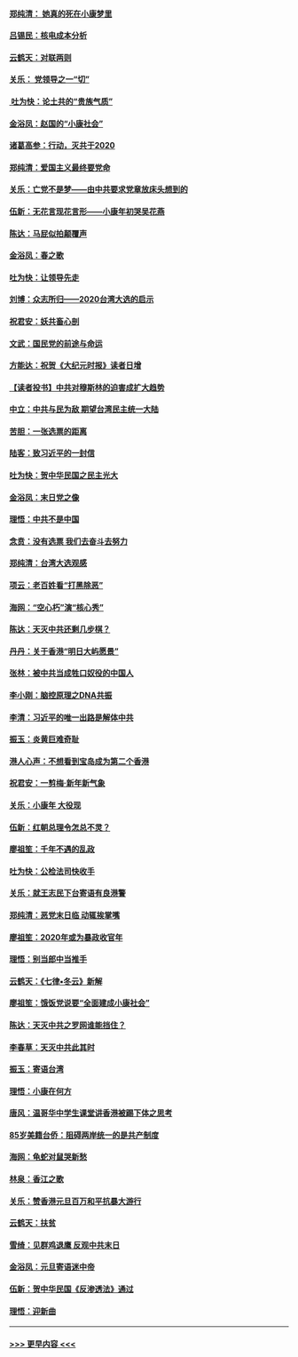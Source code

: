 #### [郑纯清： 她真的死在小康梦里](../pages/nsc993/n11806623.md?t=01202131) 
#### [吕锡民：核电成本分析](../pages/nsc993/n11806284.md?t=01202131) 
#### [云鹤天：对联两则](../pages/nsc993/n11805957.md?t=01202131) 
#### [关乐： 党领导之一“切”](../pages/nsc993/n11804505.md?t=01202131) 
#### [ 吐为快：论土共的“贵族气质”](../pages/nsc993/n11804490.md?t=01202131) 
#### [金浴凤：赵国的“小康社会”](../pages/nsc993/n11804452.md?t=01202131) 
#### [诸葛高参：行动，灭共于2020](../pages/nsc993/n11804120.md?t=01202131) 
#### [郑纯清：爱国主义最终要党命](../pages/nsc993/n11802197.md?t=01202131) 
#### [关乐：亡党不是梦——由中共要求党章放床头想到的](../pages/nsc993/n11802156.md?t=01202131) 
#### [伍新：无花言现花言形——小康年初哭吴花燕](../pages/nsc993/n11800044.md?t=01202131) 
#### [陈达：马屁似拍颠覆声](../pages/nsc993/n11800010.md?t=01202131) 
#### [金浴凤：春之歌](../pages/nsc993/n11797687.md?t=01202131) 
#### [吐为快：让领导先走](../pages/nsc993/n11797512.md?t=01202131) 
#### [刘博：众志所归——2020台湾大选的启示](../pages/nsc993/n11796878.md?t=01202131) 
#### [祝君安：妖共畜心剖](../pages/nsc993/n11794273.md?t=01202131) 
#### [文武：国民党的前途与命运](../pages/nsc993/n11794198.md?t=01202131) 
#### [方能达：祝贺《大纪元时报》读者日增](../pages/nsc993/n11793807.md?t=01202131) 
#### [【读者投书】中共对穆斯林的迫害成扩大趋势](../pages/nsc993/n11791371.md?t=01202131) 
#### [中立：中共与民为敌 期望台湾民主统一大陆](../pages/nsc993/n11790392.md?t=01202131) 
#### [苦胆：一张选票的距离](../pages/nsc993/n11788914.md?t=01202131) 
#### [陆客：致习近平的一封信](../pages/nsc993/n11788867.md?t=01202131) 
#### [吐为快：贺中华民国之民主光大](../pages/nsc993/n11788618.md?t=01202131) 
#### [金浴凤：末日党之像](../pages/nsc993/n11787475.md?t=01202131) 
#### [理悟：中共不是中国](../pages/nsc993/n11787463.md?t=01202131) 
#### [念贲：没有选票  我们去奋斗去努力](../pages/nsc993/n11787398.md?t=01202131) 
#### [郑纯清：台湾大选观感](../pages/nsc993/n11786210.md?t=01202131) 
#### [项云：老百姓看“打黑除恶”](../pages/nsc993/n11785398.md?t=01202131) 
#### [海网：“空心朽”演“核心秀”](../pages/nsc993/n11783874.md?t=01202131) 
#### [陈达：天灭中共还剩几步棋？](../pages/nsc993/n11783719.md?t=01202131) 
#### [丹丹：关于香港“明日大屿愿景”](../pages/nsc993/n11783273.md?t=01202131) 
#### [张林：被中共当成牲口奴役的中国人](../pages/nsc993/n11782397.md?t=01202131) 
#### [李小刚：脑控原理之DNA共振](../pages/nsc993/n11780962.md?t=01202131) 
#### [李清：习近平的唯一出路是解体中共](../pages/nsc993/n11780866.md?t=01202131) 
#### [振玉：炎黄巨难奇耻](../pages/nsc993/n11779632.md?t=01202131) 
#### [港人心声：不想看到宝岛成为第二个香港](../pages/nsc993/n11778817.md?t=01202131) 
#### [祝君安：一剪梅‧新年新气象](../pages/nsc993/n11776340.md?t=01202131) 
#### [关乐：小康年 大役现](../pages/nsc993/n11774213.md?t=01202131) 
#### [伍新：红朝总理令怎总不灵？](../pages/nsc993/n11770813.md?t=01202131) 
#### [廖祖笙：千年不遇的乱政](../pages/nsc993/n11770373.md?t=01202131) 
#### [吐为快：公检法司快收手](../pages/nsc993/n11770359.md?t=01202131) 
#### [关乐：就王志民下台寄语有良港警](../pages/nsc993/n11769903.md?t=01202131) 
#### [郑纯清：恶党末日临 动辄挨掌嘴](../pages/nsc993/n11769356.md?t=01202131) 
#### [廖祖笙：2020年或为暴政收官年](../pages/nsc993/n11768216.md?t=01202131) 
#### [理悟：别当郎中当推手](../pages/nsc993/n11768243.md?t=01202131) 
#### [云鹤天：《七律▪冬云》新解](../pages/nsc993/n11768204.md?t=01202131) 
#### [廖祖笙：饿饭党说要“全面建成小康社会”](../pages/nsc993/n11767482.md?t=01202131) 
#### [陈达：天灭中共之罗网谁能挡住？](../pages/nsc993/n11767465.md?t=01202131) 
#### [李春草：天灭中共此其时](../pages/nsc993/n11767452.md?t=01202131) 
#### [振玉：寄语台湾](../pages/nsc993/n11767432.md?t=01202131) 
#### [理悟：小康在何方](../pages/nsc993/n11767394.md?t=01202131) 
#### [唐风：温哥华中学生课堂讲香港被踢下体之思考](../pages/nsc993/n11766848.md?t=01202131) 
#### [85岁美籍台侨：阻碍两岸统一的是共产制度](../pages/nsc993/n11765043.md?t=01202131) 
#### [海网：龟蛇对鼠哭新愁](../pages/nsc993/n11764895.md?t=01202131) 
#### [林泉：香江之歌](../pages/nsc993/n11764415.md?t=01202131) 
#### [关乐：赞香港元旦百万和平抗暴大游行](../pages/nsc993/n11764382.md?t=01202131) 
#### [云鹤天：扶贫](../pages/nsc993/n11764245.md?t=01202131) 
#### [雪绮：见群鸡退鹰  反观中共末日](../pages/nsc993/n11762112.md?t=01202131) 
#### [金浴凤：元旦寄语迷中帝](../pages/nsc993/n11761788.md?t=01202131) 
#### [伍新：贺中华民国《反渗透法》通过](../pages/nsc993/n11761994.md?t=01202131) 
#### [理悟：迎新曲](../pages/nsc993/n11761152.md?t=01202131) 

----
#### [ >>> 更早内容 <<< ](../indexes/nsc993-earlier.md)
